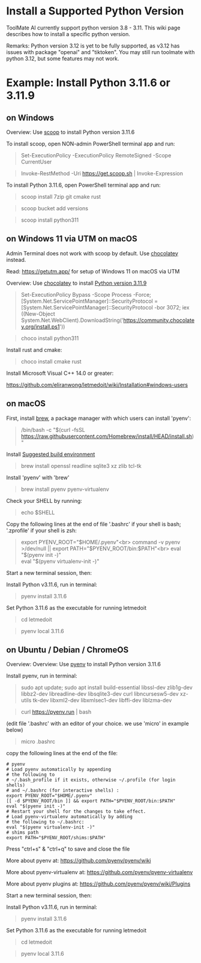 # Install a Supported Python Version

ToolMate AI currently support python version 3.8 - 3.11.  This wiki page describes how to install a specific python version.

Remarks: Python version 3.12 is yet to be fully supported, as v3.12 has issues with package "openai" and "tiktoken".  You may still run toolmate with python 3.12, but some features may not work.

# Example: Install Python 3.11.6 or 3.11.9

## on Windows

Overview: Use [scoop](https://scoop.sh/) to install Python version 3.11.6

To install scoop, open NON-admin PowerShell terminal app and run:

> Set-ExecutionPolicy -ExecutionPolicy RemoteSigned -Scope CurrentUser

> Invoke-RestMethod -Uri https://get.scoop.sh | Invoke-Expression

To install Python 3.11.6, open PowerShell terminal app and run:

> scoop install 7zip git cmake rust

> scoop bucket add versions

> scoop install python311

## on Windows 11 via UTM on macOS

Admin Terminal does not work with scoop by default. Use [chocolatey](https://chocolatey.org/install) instead.

Read: https://getutm.app/ for setup of Windows 11 on macOS via UTM

Overview: Use [chocolatey](https://chocolatey.org/install) to install [Python version 3.11.9](https://community.chocolatey.org/packages/python311)

> Set-ExecutionPolicy Bypass -Scope Process -Force; [System.Net.ServicePointManager]::SecurityProtocol = [System.Net.ServicePointManager]::SecurityProtocol -bor 3072; iex ((New-Object System.Net.WebClient).DownloadString('https://community.chocolatey.org/install.ps1'))

> choco install python311

Install rust and cmake:

> choco install cmake rust

Install Microsoft Visual C++ 14.0 or greater:

https://github.com/eliranwong/letmedoit/wiki/Installation#windows-users

## on macOS

First, install [brew](https://brew.sh/), a package manager with which users can install 'pyenv':

> /bin/bash -c "$(curl -fsSL https://raw.githubusercontent.com/Homebrew/install/HEAD/install.sh)"

Install [Suggested build environment](https://github.com/pyenv/pyenv/wiki#suggested-build-environment)

> brew install openssl readline sqlite3 xz zlib tcl-tk

Install 'pyenv' with 'brew'

> brew install pyenv pyenv-virtualenv

Check your SHELL by running:

> echo $SHELL

Copy the following lines at the end of file '.bashrc' if your shell is bash; '.zprofile' if your shell is zsh:

> export PYENV_ROOT="$HOME/.pyenv"<br>
> command -v pyenv >/dev/null || export PATH="$PYENV_ROOT/bin:$PATH"<br>
> eval "$(pyenv init -)"<br>
> eval "$(pyenv virtualenv-init -)"

Start a new terminal session, then:

Install Python v3.11.6, run in terminal:

> pyenv install 3.11.6

Set Python 3.11.6 as the executable for running letmedoit

> cd letmedoit

> pyenv local 3.11.6

## on Ubuntu / Debian / ChromeOS

Overview:  Overview: Use [pyenv](https://github.com/pyenv/pyenv) to install Python version 3.11.6

Install pyenv, run in terminal:

> sudo apt update; sudo apt install build-essential libssl-dev zlib1g-dev libbz2-dev libreadline-dev libsqlite3-dev curl libncursesw5-dev xz-utils tk-dev libxml2-dev libxmlsec1-dev libffi-dev liblzma-dev

> curl https://pyenv.run | bash

(edit file '.bashrc' with an editor of your choice. we use 'micro' in example below)

> micro .bashrc

copy the following lines at the end of the file:

```
# pyenv
# Load pyenv automatically by appending
# the following to 
# ~/.bash_profile if it exists, otherwise ~/.profile (for login shells)
# and ~/.bashrc (for interactive shells) :
export PYENV_ROOT="$HOME/.pyenv"
[[ -d $PYENV_ROOT/bin ]] && export PATH="$PYENV_ROOT/bin:$PATH"
eval "$(pyenv init -)"
# Restart your shell for the changes to take effect.
# Load pyenv-virtualenv automatically by adding
# the following to ~/.bashrc:
eval "$(pyenv virtualenv-init -)"
# shims path
export PATH="$PYENV_ROOT/shims:$PATH"
```


Press "ctrl+s" & "ctrl+q" to save and close the file

More about pyenv at: https://github.com/pyenv/pyenv/wiki

More about pyenv-virtualenv at: https://github.com/pyenv/pyenv-virtualenv

More about pyenv plugins at: https://github.com/pyenv/pyenv/wiki/Plugins

Start a new terminal session, then:

Install Python v3.11.6, run in terminal:

> pyenv install 3.11.6

Set Python 3.11.6 as the executable for running letmedoit

> cd letmedoit

> pyenv local 3.11.6